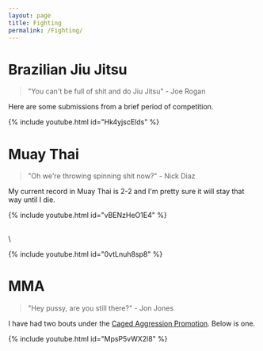 ```yaml
---
layout: page
title: Fighting
permalink: /Fighting/
---
```


# Brazilian Jiu Jitsu

> "You can't be full of shit and do Jiu Jitsu" - Joe Rogan

Here are some submissions from a brief period of competition.

{% include youtube.html id="Hk4yjscElds" %}

# Muay Thai

> "Oh we're throwing spinning shit now?" - Nick Diaz

My current record in Muay Thai is 2-2 and I'm pretty sure it will stay that way until I die. 

{% include youtube.html id="vBENzHeO1E4" %}

\
\

{% include youtube.html id="0vtLnuh8sp8" %}

# MMA

> "Hey pussy, are you still there?" - Jon Jones

I have had two bouts under the [Caged Aggression Promotion](http://www.cagedaggressionevents.com/home.html). Below is one.

{% include youtube.html id="MpsP5vWX2l8" %}